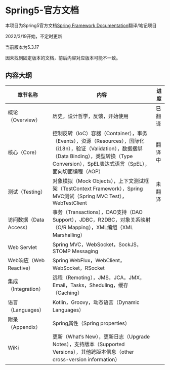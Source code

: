 # Spring5-官方文档

本项目为Spring5官方文档[Spring Framework Documentation](https://docs.spring.io/spring-framework/docs/current/reference/html/index.html)翻译/笔记项目

2022/3/19开始，不定时更新

当前版本为5.3.17

因未找到固定版本的文档，前后内容对应版本可能不一致。

## 内容大纲

| 章节名称                | 内容                                                         | 进度   |
| ----------------------- | ------------------------------------------------------------ | ------ |
| 概论（Overview）        | 历史，设计哲学，反馈，开始使用                               | 已翻译 |
| 核心（Core）            | 控制反转（IoC）容器（Container），事务（Events），资源（Resources），国际化（i18n），验证（Validation），数据捆绑（Data Binding），类型转换（Type Conversion），SpEL表达式语言（SpEL），面向切面编程（AOP） | 翻译中 |
| 测试（Testing）         | 对象模拟（Mock Objects），上下文测试框架（TestContext Framework），Spring MVC测试（Spring MVC Test），WebTestClient | 未翻译 |
| 访问数据（Data Access） | 事务（Transactions），DAO支持（DAO Support），JDBC，R2DBC，对象关系映射（O/R Mapping），XML编组（XML Marshalling） |        |
| Web Servlet             | Spring MVC，WebSocket，SockJS，STOMP Messaging               |        |
| Web响应（Web Reactive） | Spring WebFlux，WebClient，WebSocket，RSocket                |        |
| 集成（Integration）     | 远程（Remoting），JMS，JCA，JMX，Email，Tasks，Sheduling，缓存（Caching） |        |
| 语言（Languages）       | Kotlin，Groovy，动态语言（Dynamic Languages）                |        |
| 附录（Appendix）        | Spring属性（Spring properties）                              |        |
| WiKi                    | 更新（What‘s New），更新日志（Upgrade Notes），支持版本（Supported Versions），其他跨版本信息（other cross-version information） |        |

